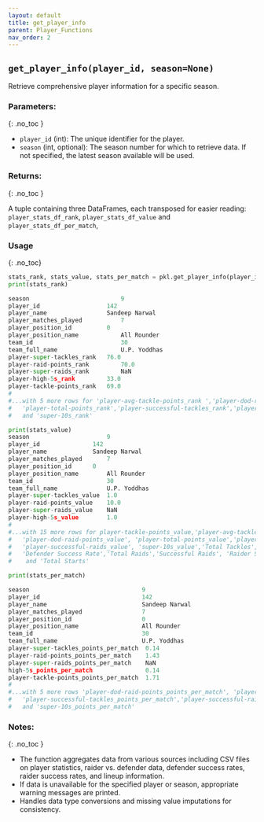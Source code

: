 ```yaml
---
layout: default
title: get_player_info
parent: Player_Functions
nav_order: 2
---
```

## `get_player_info(player_id, season=None)`

Retrieve comprehensive player information for a specific season.

### Parameters:
{: .no_toc }

- `player_id` (int): The unique identifier for the player.
- `season` (int, optional): The season number for which to retrieve data. If not specified, the latest season available will be used.

### Returns:
{: .no_toc }

A tuple containing three DataFrames, each transposed for easier reading: `player_stats_df_rank`, `player_stats_df_value` and `player_stats_df_per_match`,

### Usage
{: .no_toc}

```python
stats_rank, stats_value, stats_per_match = pkl.get_player_info(player_id=142,season=9)
print(stats_rank)

season	                        9
player_id	                142
player_name	                Sandeep Narwal
player_matches_played	        7
player_position_id	        0
player_position_name	        All Rounder
team_id	                        30
team_full_name	                U.P. Yoddhas
player-super-tackles_rank	76.0
player-raid-points_rank	        70.0
player-super-raids_rank	        NaN
player-high-5s_rank	        33.0
player-tackle-points_rank	69.0
#
#...with 5 more rows for 'player-avg-tackle-points_rank	','player-dod-raid-points_rank',
#   'player-total-points_rank','player-successful-tackles_rank','player-successful-raids_rank' 
#   and 'super-10s_rank'

print(stats_value)
season	                    9
player_id	            142
player_name	            Sandeep Narwal
player_matches_played	    7
player_position_id	    0
player_position_name	    All Rounder
team_id	                    30
team_full_name	            U.P. Yoddhas
player-super-tackles_value  1.0
player-raid-points_value    10.0
player-super-raids_value    NaN
player-high-5s_value        1.0
#
#...with 15 more rows for player-tackle-points_value,'player-avg-tackle-points_value'
#   'player-dod-raid-points_value', 'player-total-points_value','player-successful-tackles_value'
#   'player-successful-raids_value', 'super-10s_value','Total Tackles','Successful Tackles'
#   'Defender Success Rate','Total Raids','Successful Raids', 'Raider Success Rate', 'Total Played'
#    and 'Total Starts'

print(stats_per_match)

season                                9
player_id                             142
player_name                           Sandeep Narwal
player_matches_played                 7
player_position_id                    0
player_position_name                  All Rounder
team_id                               30
team_full_name                        U.P. Yoddhas
player-super-tackles_points_per_match  0.14
player-raid-points_points_per_match    1.43
player-super-raids_points_per_match    NaN
high-5s_points_per_match               0.14
player-tackle-points_points_per_match  1.71
#
#...with 5 more rows 'player-dod-raid-points_points_per_match', 'player-total-points_points_per_match'  
#   'player-successful-tackles_points_per_match','player-successful-raids_points_per_match'  
#   and 'super-10s_points_per_match'


```

### Notes:
{: .no_toc }
- The function aggregates data from various sources including CSV files on player statistics, raider vs. defender data, defender success rates, raider success rates, and lineup information.
- If data is unavailable for the specified player or season, appropriate warning messages are printed.
- Handles data type conversions and missing value imputations for consistency.
